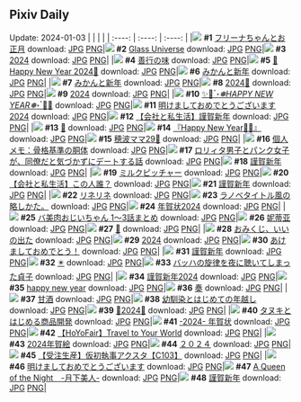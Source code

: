 ## Pixiv Daily
Update: 2024-01-03
|      |      |      |
| :----: | :----: | :----: |
|![](https://pixiv.microyu.workers.dev/c/240x480/img-master/img/2024/01/01/09/07/48/114766733_p0_master1200.jpg) **#1** [フリーナちゃんとお正月](https://www.pixiv.net/artworks/114766733) download: [JPG](https://pixiv.microyu.workers.dev/img-original/img/2024/01/01/09/07/48/114766733_p0.jpg) [PNG](https://pixiv.microyu.workers.dev/img-original/img/2024/01/01/09/07/48/114766733_p0.png)|![](https://pixiv.microyu.workers.dev/c/240x480/img-master/img/2024/01/01/13/21/13/114774158_p0_master1200.jpg) **#2** [Glass Universe](https://www.pixiv.net/artworks/114774158) download: [JPG](https://pixiv.microyu.workers.dev/img-original/img/2024/01/01/13/21/13/114774158_p0.jpg) [PNG](https://pixiv.microyu.workers.dev/img-original/img/2024/01/01/13/21/13/114774158_p0.png)|![](https://pixiv.microyu.workers.dev/c/240x480/img-master/img/2024/01/02/00/00/12/114793013_p0_master1200.jpg) **#3** [2024](https://www.pixiv.net/artworks/114793013) download: [JPG](https://pixiv.microyu.workers.dev/img-original/img/2024/01/02/00/00/12/114793013_p0.jpg) [PNG](https://pixiv.microyu.workers.dev/img-original/img/2024/01/02/00/00/12/114793013_p0.png)|
|![](https://pixiv.microyu.workers.dev/c/240x480/img-master/img/2024/01/01/21/42/44/114787903_p0_master1200.jpg) **#4** [善行の味](https://www.pixiv.net/artworks/114787903) download: [JPG](https://pixiv.microyu.workers.dev/img-original/img/2024/01/01/21/42/44/114787903_p0.jpg) [PNG](https://pixiv.microyu.workers.dev/img-original/img/2024/01/01/21/42/44/114787903_p0.png)|![](https://pixiv.microyu.workers.dev/c/240x480/img-master/img/2024/01/02/00/00/15/114793022_p0_master1200.jpg) **#5** [🐉Happy New Year 2024🐉](https://www.pixiv.net/artworks/114793022) download: [JPG](https://pixiv.microyu.workers.dev/img-original/img/2024/01/02/00/00/15/114793022_p0.jpg) [PNG](https://pixiv.microyu.workers.dev/img-original/img/2024/01/02/00/00/15/114793022_p0.png)|![](https://pixiv.microyu.workers.dev/c/240x480/img-master/img/2024/01/01/07/30/02/114764409_p0_master1200.jpg) **#6** [みかんと新年](https://www.pixiv.net/artworks/114764409) download: [JPG](https://pixiv.microyu.workers.dev/img-original/img/2024/01/01/07/30/02/114764409_p0.jpg) [PNG](https://pixiv.microyu.workers.dev/img-original/img/2024/01/01/07/30/02/114764409_p0.png)|
|![](https://pixiv.microyu.workers.dev/c/240x480/img-master/img/2024/01/02/07/30/01/114800712_p0_master1200.jpg) **#7** [みかんと新年](https://www.pixiv.net/artworks/114800712) download: [JPG](https://pixiv.microyu.workers.dev/img-original/img/2024/01/02/07/30/01/114800712_p0.jpg) [PNG](https://pixiv.microyu.workers.dev/img-original/img/2024/01/02/07/30/01/114800712_p0.png)|![](https://pixiv.microyu.workers.dev/c/240x480/img-master/img/2024/01/01/00/02/55/114748084_p0_master1200.jpg) **#8** [2024🐉](https://www.pixiv.net/artworks/114748084) download: [JPG](https://pixiv.microyu.workers.dev/img-original/img/2024/01/01/00/02/55/114748084_p0.jpg) [PNG](https://pixiv.microyu.workers.dev/img-original/img/2024/01/01/00/02/55/114748084_p0.png)|![](https://pixiv.microyu.workers.dev/c/240x480/img-master/img/2024/01/01/00/04/01/114748540_p0_master1200.jpg) **#9** [2024](https://www.pixiv.net/artworks/114748540) download: [JPG](https://pixiv.microyu.workers.dev/img-original/img/2024/01/01/00/04/01/114748540_p0.jpg) [PNG](https://pixiv.microyu.workers.dev/img-original/img/2024/01/01/00/04/01/114748540_p0.png)|
|![](https://pixiv.microyu.workers.dev/c/240x480/img-master/img/2024/01/01/00/03/05/114748159_p0_master1200.jpg) **#10** [✨🎉ॱ॰*❅HAPPY NEW YEAR❅*॰ॱ🎉✨](https://www.pixiv.net/artworks/114748159) download: [JPG](https://pixiv.microyu.workers.dev/img-original/img/2024/01/01/00/03/05/114748159_p0.jpg) [PNG](https://pixiv.microyu.workers.dev/img-original/img/2024/01/01/00/03/05/114748159_p0.png)|![](https://pixiv.microyu.workers.dev/c/240x480/img-master/img/2024/01/01/20/40/40/114749406_p0_master1200.jpg) **#11** [明けましておめでとうございます2024](https://www.pixiv.net/artworks/114749406) download: [JPG](https://pixiv.microyu.workers.dev/img-original/img/2024/01/01/20/40/40/114749406_p0.jpg) [PNG](https://pixiv.microyu.workers.dev/img-original/img/2024/01/01/20/40/40/114749406_p0.png)|![](https://pixiv.microyu.workers.dev/c/240x480/img-master/img/2024/01/01/12/37/05/114772871_p0_master1200.jpg) **#12** [【会社と私生活】謹賀新年](https://www.pixiv.net/artworks/114772871) download: [JPG](https://pixiv.microyu.workers.dev/img-original/img/2024/01/01/12/37/05/114772871_p0.jpg) [PNG](https://pixiv.microyu.workers.dev/img-original/img/2024/01/01/12/37/05/114772871_p0.png)|
|![](https://pixiv.microyu.workers.dev/c/240x480/img-master/img/2024/01/01/01/34/58/114756870_p0_master1200.jpg) **#13** [🐉](https://www.pixiv.net/artworks/114756870) download: [JPG](https://pixiv.microyu.workers.dev/img-original/img/2024/01/01/01/34/58/114756870_p0.jpg) [PNG](https://pixiv.microyu.workers.dev/img-original/img/2024/01/01/01/34/58/114756870_p0.png)|![](https://pixiv.microyu.workers.dev/c/240x480/img-master/img/2024/01/01/00/04/30/114748722_p0_master1200.jpg) **#14** [『Happy New Year🌅🎍』](https://www.pixiv.net/artworks/114748722) download: [JPG](https://pixiv.microyu.workers.dev/img-original/img/2024/01/01/00/04/30/114748722_p0.jpg) [PNG](https://pixiv.microyu.workers.dev/img-original/img/2024/01/01/00/04/30/114748722_p0.png)|![](https://pixiv.microyu.workers.dev/c/240x480/img-master/img/2024/01/02/19/07/57/114814331_p0_master1200.jpg) **#15** [穂波ママ29🎀](https://www.pixiv.net/artworks/114814331) download: [JPG](https://pixiv.microyu.workers.dev/img-original/img/2024/01/02/19/07/57/114814331_p0.jpg) [PNG](https://pixiv.microyu.workers.dev/img-original/img/2024/01/02/19/07/57/114814331_p0.png)|
|![](https://pixiv.microyu.workers.dev/c/240x480/img-master/img/2024/01/02/07/00/05/114800363_p0_master1200.jpg) **#16** [個人メモ：骨格基準の胴体](https://www.pixiv.net/artworks/114800363) download: [JPG](https://pixiv.microyu.workers.dev/img-original/img/2024/01/02/07/00/05/114800363_p0.jpg) [PNG](https://pixiv.microyu.workers.dev/img-original/img/2024/01/02/07/00/05/114800363_p0.png)|![](https://pixiv.microyu.workers.dev/c/240x480/img-master/img/2024/01/02/12/31/58/114805234_p0_master1200.jpg) **#17** [ロリィタ男子とパンク女子が、同僚だと気づかずにデートする話](https://www.pixiv.net/artworks/114805234) download: [JPG](https://pixiv.microyu.workers.dev/img-original/img/2024/01/02/12/31/58/114805234_p0.jpg) [PNG](https://pixiv.microyu.workers.dev/img-original/img/2024/01/02/12/31/58/114805234_p0.png)|![](https://pixiv.microyu.workers.dev/c/240x480/img-master/img/2024/01/01/00/01/18/114747405_p0_master1200.jpg) **#18** [謹賀新年](https://www.pixiv.net/artworks/114747405) download: [JPG](https://pixiv.microyu.workers.dev/img-original/img/2024/01/01/00/01/18/114747405_p0.jpg) [PNG](https://pixiv.microyu.workers.dev/img-original/img/2024/01/01/00/01/18/114747405_p0.png)|
|![](https://pixiv.microyu.workers.dev/c/240x480/img-master/img/2024/01/01/23/14/34/114791324_p0_master1200.jpg) **#19** [ミルクピッチャー](https://www.pixiv.net/artworks/114791324) download: [JPG](https://pixiv.microyu.workers.dev/img-original/img/2024/01/01/23/14/34/114791324_p0.jpg) [PNG](https://pixiv.microyu.workers.dev/img-original/img/2024/01/01/23/14/34/114791324_p0.png)|![](https://pixiv.microyu.workers.dev/c/240x480/img-master/img/2024/01/02/12/31/01/114805553_p0_master1200.jpg) **#20** [【会社と私生活】この人誰？](https://www.pixiv.net/artworks/114805553) download: [JPG](https://pixiv.microyu.workers.dev/img-original/img/2024/01/02/12/31/01/114805553_p0.jpg) [PNG](https://pixiv.microyu.workers.dev/img-original/img/2024/01/02/12/31/01/114805553_p0.png)|![](https://pixiv.microyu.workers.dev/c/240x480/img-master/img/2024/01/01/21/18/26/114787082_p0_master1200.jpg) **#21** [謹賀新年](https://www.pixiv.net/artworks/114787082) download: [JPG](https://pixiv.microyu.workers.dev/img-original/img/2024/01/01/21/18/26/114787082_p0.jpg) [PNG](https://pixiv.microyu.workers.dev/img-original/img/2024/01/01/21/18/26/114787082_p0.png)|
|![](https://pixiv.microyu.workers.dev/c/240x480/img-master/img/2024/01/01/03/33/15/114760512_p0_master1200.jpg) **#22** [リネリネ](https://www.pixiv.net/artworks/114760512) download: [JPG](https://pixiv.microyu.workers.dev/img-original/img/2024/01/01/03/33/15/114760512_p0.jpg) [PNG](https://pixiv.microyu.workers.dev/img-original/img/2024/01/01/03/33/15/114760512_p0.png)|![](https://pixiv.microyu.workers.dev/c/240x480/img-master/img/2024/01/01/03/01/33/114759821_p0_master1200.jpg) **#23** [ラノベタイトル風の略しかた。](https://www.pixiv.net/artworks/114759821) download: [JPG](https://pixiv.microyu.workers.dev/img-original/img/2024/01/01/03/01/33/114759821_p0.jpg) [PNG](https://pixiv.microyu.workers.dev/img-original/img/2024/01/01/03/01/33/114759821_p0.png)|![](https://pixiv.microyu.workers.dev/c/240x480/img-master/img/2024/01/01/13/27/28/114774318_p0_master1200.jpg) **#24** [年賀状2024](https://www.pixiv.net/artworks/114774318) download: [JPG](https://pixiv.microyu.workers.dev/img-original/img/2024/01/01/13/27/28/114774318_p0.jpg) [PNG](https://pixiv.microyu.workers.dev/img-original/img/2024/01/01/13/27/28/114774318_p0.png)|
|![](https://pixiv.microyu.workers.dev/c/240x480/img-master/img/2024/01/01/00/05/34/114749106_p0_master1200.jpg) **#25** [バ美肉おじいちゃん 1〜3話まとめ](https://www.pixiv.net/artworks/114749106) download: [JPG](https://pixiv.microyu.workers.dev/img-original/img/2024/01/01/00/05/34/114749106_p0.jpg) [PNG](https://pixiv.microyu.workers.dev/img-original/img/2024/01/01/00/05/34/114749106_p0.png)|![](https://pixiv.microyu.workers.dev/c/240x480/img-master/img/2024/01/01/11/51/05/114770631_p0_master1200.jpg) **#26** [妮蒂亚](https://www.pixiv.net/artworks/114770631) download: [JPG](https://pixiv.microyu.workers.dev/img-original/img/2024/01/01/11/51/05/114770631_p0.jpg) [PNG](https://pixiv.microyu.workers.dev/img-original/img/2024/01/01/11/51/05/114770631_p0.png)|![](https://pixiv.microyu.workers.dev/c/240x480/img-master/img/2024/01/01/03/57/24/114760975_p0_master1200.jpg) **#27** [🐉](https://www.pixiv.net/artworks/114760975) download: [JPG](https://pixiv.microyu.workers.dev/img-original/img/2024/01/01/03/57/24/114760975_p0.jpg) [PNG](https://pixiv.microyu.workers.dev/img-original/img/2024/01/01/03/57/24/114760975_p0.png)|
|![](https://pixiv.microyu.workers.dev/c/240x480/img-master/img/2024/01/01/00/02/57/114748100_p0_master1200.jpg) **#28** [おみくじ、いいの出た](https://www.pixiv.net/artworks/114748100) download: [JPG](https://pixiv.microyu.workers.dev/img-original/img/2024/01/01/00/02/57/114748100_p0.jpg) [PNG](https://pixiv.microyu.workers.dev/img-original/img/2024/01/01/00/02/57/114748100_p0.png)|![](https://pixiv.microyu.workers.dev/c/240x480/img-master/img/2024/01/01/02/10/28/114758284_p0_master1200.jpg) **#29** [2024](https://www.pixiv.net/artworks/114758284) download: [JPG](https://pixiv.microyu.workers.dev/img-original/img/2024/01/01/02/10/28/114758284_p0.jpg) [PNG](https://pixiv.microyu.workers.dev/img-original/img/2024/01/01/02/10/28/114758284_p0.png)|![](https://pixiv.microyu.workers.dev/c/240x480/img-master/img/2024/01/01/14/54/27/114776797_p0_master1200.jpg) **#30** [あけましておめでとう！](https://www.pixiv.net/artworks/114776797) download: [JPG](https://pixiv.microyu.workers.dev/img-original/img/2024/01/01/14/54/27/114776797_p0.jpg) [PNG](https://pixiv.microyu.workers.dev/img-original/img/2024/01/01/14/54/27/114776797_p0.png)|
|![](https://pixiv.microyu.workers.dev/c/240x480/img-master/img/2024/01/01/00/40/42/114753493_p0_master1200.jpg) **#31** [謹賀新年](https://www.pixiv.net/artworks/114753493) download: [JPG](https://pixiv.microyu.workers.dev/img-original/img/2024/01/01/00/40/42/114753493_p0.jpg) [PNG](https://pixiv.microyu.workers.dev/img-original/img/2024/01/01/00/40/42/114753493_p0.png)|![](https://pixiv.microyu.workers.dev/c/240x480/img-master/img/2024/01/01/00/25/30/114752149_p0_master1200.jpg) **#32** [✴️](https://www.pixiv.net/artworks/114752149) download: [JPG](https://pixiv.microyu.workers.dev/img-original/img/2024/01/01/00/25/30/114752149_p0.jpg) [PNG](https://pixiv.microyu.workers.dev/img-original/img/2024/01/01/00/25/30/114752149_p0.png)|![](https://pixiv.microyu.workers.dev/c/240x480/img-master/img/2024/01/02/20/29/57/114816478_p0_master1200.jpg) **#33** [バッハの旋律を夜に聴いてしまった貞子](https://www.pixiv.net/artworks/114816478) download: [JPG](https://pixiv.microyu.workers.dev/img-original/img/2024/01/02/20/29/57/114816478_p0.jpg) [PNG](https://pixiv.microyu.workers.dev/img-original/img/2024/01/02/20/29/57/114816478_p0.png)|
|![](https://pixiv.microyu.workers.dev/c/240x480/img-master/img/2024/01/01/15/00/53/114776960_p0_master1200.jpg) **#34** [謹賀新年2024](https://www.pixiv.net/artworks/114776960) download: [JPG](https://pixiv.microyu.workers.dev/img-original/img/2024/01/01/15/00/53/114776960_p0.jpg) [PNG](https://pixiv.microyu.workers.dev/img-original/img/2024/01/01/15/00/53/114776960_p0.png)|![](https://pixiv.microyu.workers.dev/c/240x480/img-master/img/2024/01/01/15/11/47/114777294_p0_master1200.jpg) **#35** [happy new year](https://www.pixiv.net/artworks/114777294) download: [JPG](https://pixiv.microyu.workers.dev/img-original/img/2024/01/01/15/11/47/114777294_p0.jpg) [PNG](https://pixiv.microyu.workers.dev/img-original/img/2024/01/01/15/11/47/114777294_p0.png)|![](https://pixiv.microyu.workers.dev/c/240x480/img-master/img/2024/01/01/10/05/36/114768368_p0_master1200.jpg) **#36** [奏](https://www.pixiv.net/artworks/114768368) download: [JPG](https://pixiv.microyu.workers.dev/img-original/img/2024/01/01/10/05/36/114768368_p0.jpg) [PNG](https://pixiv.microyu.workers.dev/img-original/img/2024/01/01/10/05/36/114768368_p0.png)|
|![](https://pixiv.microyu.workers.dev/c/240x480/img-master/img/2024/01/02/20/30/03/114816488_p0_master1200.jpg) **#37** [甘酒](https://www.pixiv.net/artworks/114816488) download: [JPG](https://pixiv.microyu.workers.dev/img-original/img/2024/01/02/20/30/03/114816488_p0.jpg) [PNG](https://pixiv.microyu.workers.dev/img-original/img/2024/01/02/20/30/03/114816488_p0.png)|![](https://pixiv.microyu.workers.dev/c/240x480/img-master/img/2024/01/01/01/10/08/114755587_p0_master1200.jpg) **#38** [幼馴染とはじめての年越し](https://www.pixiv.net/artworks/114755587) download: [JPG](https://pixiv.microyu.workers.dev/img-original/img/2024/01/01/01/10/08/114755587_p0.jpg) [PNG](https://pixiv.microyu.workers.dev/img-original/img/2024/01/01/01/10/08/114755587_p0.png)|![](https://pixiv.microyu.workers.dev/c/240x480/img-master/img/2024/01/01/14/11/28/114775602_p0_master1200.jpg) **#39** [🎍2024🎍](https://www.pixiv.net/artworks/114775602) download: [JPG](https://pixiv.microyu.workers.dev/img-original/img/2024/01/01/14/11/28/114775602_p0.jpg) [PNG](https://pixiv.microyu.workers.dev/img-original/img/2024/01/01/14/11/28/114775602_p0.png)|
|![](https://pixiv.microyu.workers.dev/c/240x480/img-master/img/2024/01/02/00/01/18/114793217_p0_master1200.jpg) **#40** [タヌキとはじめる商品開発](https://www.pixiv.net/artworks/114793217) download: [JPG](https://pixiv.microyu.workers.dev/img-original/img/2024/01/02/00/01/18/114793217_p0.jpg) [PNG](https://pixiv.microyu.workers.dev/img-original/img/2024/01/02/00/01/18/114793217_p0.png)|![](https://pixiv.microyu.workers.dev/c/240x480/img-master/img/2024/01/01/12/01/23/114771814_p0_master1200.jpg) **#41** [-2024- 年賀状](https://www.pixiv.net/artworks/114771814) download: [JPG](https://pixiv.microyu.workers.dev/img-original/img/2024/01/01/12/01/23/114771814_p0.jpg) [PNG](https://pixiv.microyu.workers.dev/img-original/img/2024/01/01/12/01/23/114771814_p0.png)|![](https://pixiv.microyu.workers.dev/c/240x480/img-master/img/2024/01/01/22/15/26/114789174_p0_master1200.jpg) **#42** [【HoYoFair】Travel to Your World](https://www.pixiv.net/artworks/114789174) download: [JPG](https://pixiv.microyu.workers.dev/img-original/img/2024/01/01/22/15/26/114789174_p0.jpg) [PNG](https://pixiv.microyu.workers.dev/img-original/img/2024/01/01/22/15/26/114789174_p0.png)|
|![](https://pixiv.microyu.workers.dev/c/240x480/img-master/img/2024/01/01/23/15/44/114791370_p0_master1200.jpg) **#43** [2024年賀絵](https://www.pixiv.net/artworks/114791370) download: [JPG](https://pixiv.microyu.workers.dev/img-original/img/2024/01/01/23/15/44/114791370_p0.jpg) [PNG](https://pixiv.microyu.workers.dev/img-original/img/2024/01/01/23/15/44/114791370_p0.png)|![](https://pixiv.microyu.workers.dev/c/240x480/img-master/img/2024/01/01/00/04/12/114748613_p0_master1200.jpg) **#44** [２０２４](https://www.pixiv.net/artworks/114748613) download: [JPG](https://pixiv.microyu.workers.dev/img-original/img/2024/01/01/00/04/12/114748613_p0.jpg) [PNG](https://pixiv.microyu.workers.dev/img-original/img/2024/01/01/00/04/12/114748613_p0.png)|![](https://pixiv.microyu.workers.dev/c/240x480/img-master/img/2024/01/02/00/00/31/114793104_p0_master1200.jpg) **#45** [【受注生産】仮初執事アクスタ【C103】](https://www.pixiv.net/artworks/114793104) download: [JPG](https://pixiv.microyu.workers.dev/img-original/img/2024/01/02/00/00/31/114793104_p0.jpg) [PNG](https://pixiv.microyu.workers.dev/img-original/img/2024/01/02/00/00/31/114793104_p0.png)|
|![](https://pixiv.microyu.workers.dev/c/240x480/img-master/img/2024/01/01/12/39/07/114772936_p0_master1200.jpg) **#46** [明けましておめでとうございます](https://www.pixiv.net/artworks/114772936) download: [JPG](https://pixiv.microyu.workers.dev/img-original/img/2024/01/01/12/39/07/114772936_p0.jpg) [PNG](https://pixiv.microyu.workers.dev/img-original/img/2024/01/01/12/39/07/114772936_p0.png)|![](https://pixiv.microyu.workers.dev/c/240x480/img-master/img/2024/01/01/00/01/42/114747616_p0_master1200.jpg) **#47** [A Queen of the Night　-月下美人-](https://www.pixiv.net/artworks/114747616) download: [JPG](https://pixiv.microyu.workers.dev/img-original/img/2024/01/01/00/01/42/114747616_p0.jpg) [PNG](https://pixiv.microyu.workers.dev/img-original/img/2024/01/01/00/01/42/114747616_p0.png)|![](https://pixiv.microyu.workers.dev/c/240x480/img-master/img/2024/01/02/14/47/39/114808266_p0_master1200.jpg) **#48** [謹賀新年](https://www.pixiv.net/artworks/114808266) download: [JPG](https://pixiv.microyu.workers.dev/img-original/img/2024/01/02/14/47/39/114808266_p0.jpg) [PNG](https://pixiv.microyu.workers.dev/img-original/img/2024/01/02/14/47/39/114808266_p0.png)|
